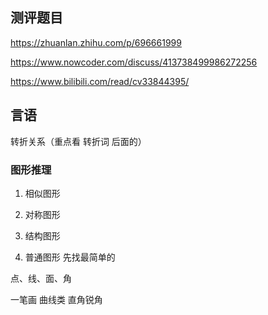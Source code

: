 ## 测评题目

https://zhuanlan.zhihu.com/p/696661999

https://www.nowcoder.com/discuss/413738499986272256

https://www.bilibili.com/read/cv33844395/


## 言语

转折关系（重点看 转折词 后面的）




### 图形推理

1. 相似图形



2. 对称图形


3. 结构图形



4. 普通图形
	先找最简单的

点、线、面、角

一笔画
曲线类
直角锐角